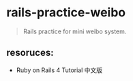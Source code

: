 # rails-practice-weibo
> Rails practice for mini weibo system.


## resoruces:
+ Ruby on Rails 4 Tutorial 中文版